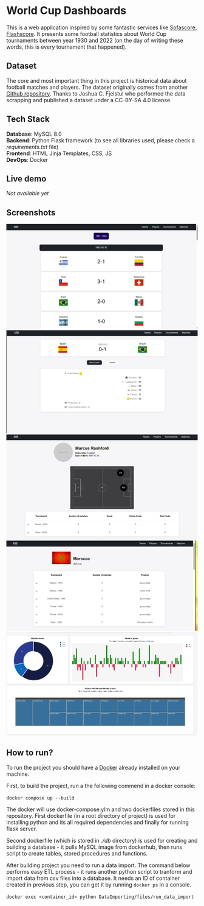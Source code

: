 # World Cup Dashboards

This is a web application inspired by some fantastic services like [Sofascore](https://sofascore.com), [Flashscore](https://flashscore.com). It presents some football statistics about World Cup tournaments between year 1930 and 2022 (on the day of writing these words, this is every tournament that happened).

## Dataset
The core and most important thing in this project is historical data about football matches and players. The dataset originally comes from another [Github repository](https://github.com/jfjelstul/worldcup). Thanks to Joshua C. Fjelstul who performed the data scrapping and published a dataset under a CC-BY-SA 4.0 license.

## Tech Stack
**Database**: MySQL 8.0  
**Backend**: Python Flask framework (to see all libraries used, please check a *requirements.txt* file)  
**Frontend**: HTML Jinja Templates, CSS, JS  
**DevOps**: Docker


## Live demo
*Not available yet*

## Screenshots
![Matches list](demo/assets/matches_list.png)
<br>
![Match list](demo/assets/match_details.png)
<br>
![Player details](demo/assets/player_details.png)
<br>
![Team details](demo/assets/team_details.png)
<br>
![Team details](demo/assets/team_details(2).png)
<br>

## How to run?

To run the project you should have a [Docker](https://www.docker.com/) already installed on your machine.

First, to build the project, run a the following commend in a docker console:

``docker compose up --build``

The docker will use docker-compose.ylm and two dockerfiles stored in this repository. First dockerfile (in a root directory of project) is used for installing python and its all required dependencies and finally for running flask server.

Second dockerfile (which is stored in *./db* directory) is used for creating and building a database - it pulls MySQL image from dockerhub, then runs script to create tables, stored procedures and functions.

After building project you need to run a data import. The command below performs easy ETL process - it runs another python script to tranform and import data from csv files into a database. It needs an ID of container created in previous step, you can get it by running ``docker ps`` in a console.

``docker exec <container_id> python DataImporting/files/run_data_import``
